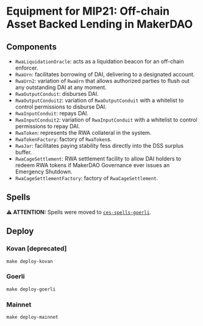 # Equipment for MIP21: Off-chain Asset Backed Lending in MakerDAO

## Components

- `RwaLiquidationOracle`: acts as a liquidation beacon for an off-chain enforcer.
- `RwaUrn`: facilitates borrowing of DAI, delivering to a designated account.
- `RwaUrn2`: variation of `RwaUrn` that allows authorized parties to flush out any outstanding DAI at any moment.
- `RwaOutputConduit`: disburses DAI.
- `RwaOutputConduit2`: variation of `RwaOutputConduit` with a whitelist to control permissions to disburse DAI.
- `RwaInputConduit`: repays DAI.
- `RwaInputConduit2`: variation of `RwaInputConduit` with a whitelist to control permissions to repay DAI.
- `RwaToken`: represents the RWA collateral in the system.
- `RwaTokenFactory`: factory of `RwaToken`s.
- `RwaJar`: facilitates paying stability fess directly into the DSS surplus buffer.
- `RwaCageSettlement`: RWA settlement facility to allow DAI holders to redeem RWA tokens if MakerDAO Governance ever issues an Emergency Shutdown.
- `RwaCageSettlementFactory`: factory of `RwaCageSettlement`.

## Spells

**⚠️ ATTENTION:** Spells were moved to [`ces-spells-goerli`](https://github.com/clio-finance/ces-spells-goerli/tree/master/template/rwa-onboarding).

## Deploy

### Kovan \[deprecated\]

```
make deploy-kovan
```

### Goerli

```
make deploy-goerli
```

### Mainnet

```
make deploy-mainnet
```
